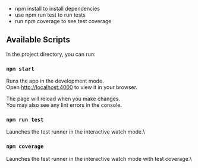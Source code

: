- npm install to install dependencies
- use npm run test to run tests
- run npm coverage to see test coverage

## Available Scripts

In the project directory, you can run:

### `npm start`

Runs the app in the development mode.\
Open [http://localhost:4000](http://localhost:4000) to view it in your browser.

The page will reload when you make changes.\
You may also see any lint errors in the console.

### `npm run test`

Launches the test runner in the interactive watch mode.\

### `npm coverage`

Launches the test runner in the interactive watch mode with test coverage.\
